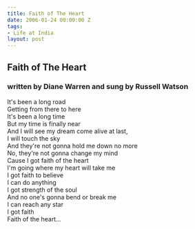 ```yaml
---
title: Faith of The Heart
date: 2006-01-24 00:00:00 Z
tags:
- Life at India
layout: post
---
```


<div id="msgcns!1CF2EC57E79217F6!1001" class="bvMsg"><div>  

## Faith of The Heart

### written by Diane Warren and sung by Russell Watson

It's been a long road   
Getting from there to here   
It's been a long time   
But my time is finally near   
And I will see my dream come alive at last,   
I will touch the sky   
And they're not gonna hold me down no more   
No, they're not gonna<!--more--> change my mind   
Cause I got faith of the heart   
I'm going where my heart will take me   
I got faith to believe   
I can do anything   
I got strength of the soul   
And no one's gonna bend or break me   
I can reach any star   
I got faith   
Faith of the heart...
</div></div>